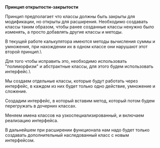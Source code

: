 **Принцип открытости-закрытости**

Принцип предполагает что классы должны быть закрыты для модификации, но открыты для расширения. 
Необходимо создавать классы таким образом, чтобы ранее созданные классы ненужно было изменять, 
а просто добавлять другие классы и методы.

В текущей работе калькулятора имеются методы вычисления суммы и умножения, 
при нахождении их в одном классе они нарушают этот второй принцип.\

Для того чтобы исправить это, необходимо использовать "полиморфизм" и абстрактные классы, 
для этого будем использовать интерфейс.\

Мы создаем отдельные классы, которые будут работать через интерфейс, в каждом из них будет только одно действие, 
умножение и сложение.

Создадим интерфейс, в который вставим метод, который потом будем перегружать в дочерних классах.

Меняем имена классов на узкоспециализированный, и включаем реализацию интерфейса.

В дальнейшем при расширении функционала нам надо будет только создавать дополнительный наследованный класс с новым интерфейсом.